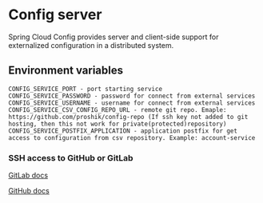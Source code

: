 # Config server

 Spring Cloud Config provides server and client-side support for externalized configuration in a distributed system.
 
## Environment variables

```
CONFIG_SERVICE_PORT - port starting service
CONFIG_SERVICE_PASSWORD - password for connect from external services
CONFIG_SERVICE_USERNAME - username for connect from external services
CONFIG_SERVICE_CSV_CONFIG_REPO_URL - remote git repo. Emaple: https://github.com/proshik/config-repo (If ssh key not added to git hosting, then this not work for private(protected)repository)
CONFIG_SERVICE_POSTFIX_APPLICATION - application postfix for get access to configuration from csv repository. Example: account-service
```

### SSH access to GitHub or GitLab

[GitLab docs](https://gitlab.com/help/ssh/README#ssh)

[GitHub docs](https://help.github.com/articles/generating-an-ssh-key/)